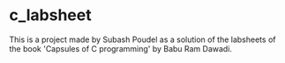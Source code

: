 # c_labsheet
This is a project made by Subash Poudel as a solution of the labsheets of the book 'Capsules of C programming' by Babu Ram Dawadi.
